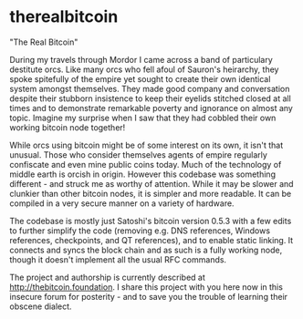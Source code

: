 # therealbitcoin
"The Real Bitcoin"

During my travels through Mordor I came across a band of particulary destitute orcs.  Like many orcs who fell afoul of Sauron's heirarchy, they spoke spitefully of the empire yet sought to create their own identical system amongst themselves.  They made good company  and conversation despite their stubborn insistence to keep their eyelids stitched closed at all times and to demonstrate remarkable poverty and ignorance on almost any topic.  Imagine my surprise when I saw that they had cobbled their own working bitcoin node together! 

While orcs using bitcoin might be of some interest on its own, it isn't that unusual.  Those who consider themselves agents of empire regularly confiscate and even mine public coins today.  Much of the technology of middle earth is orcish in origin.  However this codebase was something different - and struck me as worthy of attention.  While it may be slower and clunkier than other bitcoin nodes, it is simpler and more readable.  It can be compiled in a very secure manner on a variety of hardware.  

The codebase is mostly just Satoshi's bitcoin version 0.5.3 with a few edits to further simplify the code (removing e.g. DNS references, Windows references, checkpoints, and QT references), and to enable static linking.  It connects and syncs the block chain and as such is a fully working node, though it doesn't implement all the usual RFC commands.

The project and authorship is currently described at http://thebitcoin.foundation.  I share this project with you here now in this insecure forum for posterity - and to save you the trouble of learning their obscene dialect. 
